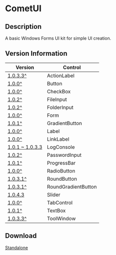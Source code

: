 # CometUI
## Description
A basic Windows Forms UI kit for simple UI creation.

## Version Information
| Version                                                                             | Control             |
|-------------------------------------------------------------------------------------|---------------------|
| [1.0.3.3^](https://github.com/Lexz-08/releases/download/1.0.3.3/CometUI.dll)        | ActionLabel         |
| [1.0.0^](https://github.com/Lexz-08/releases/download/1.0.0/CometUI.dll)            | Button              |
| [1.0.0^](https://github.com/Lexz-08/releases/download/1.0.0/CometUI.dll)            | CheckBox            |
| [1.0.2^](https://github.com/Lexz-08/releases/download/1.0.2/CometUI.dll)            | FileInput           |
| [1.0.2^](https://github.com/Lexz-08/releases/download/1.0.2/CometUI.dll)            | FolderInput         |
| [1.0.0^](https://github.com/Lexz-08/releases/download/1.0.0/CometUI.dll)            | Form                |
| [1.0.1^](https://github.com/Lexz-08/releases/download/1.0.1/CometUI.dll)            | GradientButton      |
| [1.0.0^](https://github.com/Lexz-08/releases/download/1.0.0/CometUI.dll)            | Label               |
| [1.0.0^](https://github.com/Lexz-08/releases/download/1.0.0/CometUI.dll)            | LinkLabel           |
| [1.0.1 ~ 1.0.3.3](https://github.com/Lexz-08/releases/download/1.0.3.3/CometUI.dll) | LogConsole          |
| [1.0.2^](https://github.com/Lexz-08/releases/download/1.0.2/CometUI.dll)            | PasswordInput       |
| [1.0.1^](https://github.com/Lexz-08/releases/download/1.0.1/CometUI.dll)            | ProgressBar         |
| [1.0.0^](https://github.com/Lexz-08/releases/download/1.0.0/CometUI.dll)            | RadioButton         |
| [1.0.3.1^](https://github.com/Lexz-08/releases/download/1.0.3.1/CometUI.dll)        | RoundButton         |
| [1.0.3.1^](https://github.com/Lexz-08/releases/download/1.0.3.1/CometUI.dll)        | RoundGradientButton |
| [1.0.4.3](https://github.com/Lexz-08/releases/download/1.0.4.3/CometUI.dll)         | Slider              |
| [1.0.0^](https://github.com/Lexz-08/releases/download/1.0.0/CometUI.dll)            | TabControl          |
| [1.0.1^](https://github.com/Lexz-08/releases/download/1.0.1/CometUI.dll)            | TextBox             |
| [1.0.3.3^](https://github.com/Lexz-08/releases/download/1.0.3.3/CometUI.dll)        | ToolWindow          |

## Download
[Standalone](https://github.com/Lexz-08/CometUI/releases/latest/download/CometUI.dll)
